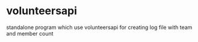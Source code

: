 # volunteersapi
standalone program which use volunteersapi for creating log file with team and member count

